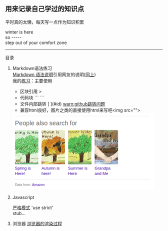 ## 用来记录自己学过的知识点
平时真的太懒，每天写一点作为知识积累  

winter is here  
so  -----  
step out of your comfort zone  

--- 
 目录
1. Markdown语法练习  
    [Markdown 语法说明](http://www.appinn.com/markdown/)引用网友的说明([同上](http://wowubuntu.com/markdown/))  
    我的[练习](testMD.md)：主要使用  
    - 区块引用 >  
    - 代码块 \`\`\` \`\`\`  
    - 文件内部跳转 \[ ](#id) [warn:github跳转问题](https://www.zhihu.com/question/58630229/answer/191984051)  
    - 兼容html良好，图片之类的直接使用html来写吧\<img src="">  

    <img src="img/bing.png">

2. Javascript

    [严格模式](/javascript/usestrict.md) 'use strict'  
    stub...
    
3. 浏览器
    [浏览器的渲染过程](/browser/render.md)